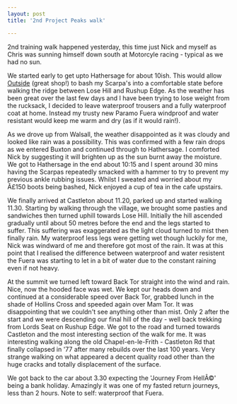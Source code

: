 ```yaml
---
layout: post
title: '2nd Project Peaks walk'

---
```


2nd training walk happened yesterday, this time just Nick and myself as Chris was sunning himself down south at Motorcyle racing - typical as we had no sun.

We started early to get upto Hathersage for about 10ish. This would allow <a href="http://www.outside.co.uk/">Outside</a> (great shop!) to bash my Scarpa's into a comfortable state before walking the ridge between Lose Hill and Rushup Edge. As the weather has been great over the last few days and I have been trying to lose weight from the rucksack, I decided to leave waterproof trousers and a fully waterproof coat at home. Instead my trusty new Paramo Fuera windproof and water resistant would keep me warm and dry (as if it would rain!).

As we drove up from Walsall, the weather disappointed as it was cloudy and looked like rain was a possibility. This was confirmed with a few rain drops as we entered Buxton and continued through to Hathersage. I comforted Nick by suggesting it will brighten up as the sun burnt away the moisture. We got to Hathersage in the end about 10:15 and I spent around 30 mins having the Scarpas repeatedly smacked with a hammer to try to prevent my previous ankle rubbing issues. Whilst I sweated and worried about my Â£150 boots being bashed, Nick enjoyed a cup of tea in the cafe upstairs.

We finally arrived at Castleton about 11.20, parked up and started walking 11.30. Starting by walking through the village, we brought some pasties and sandwiches then turned uphill towards Lose Hill. Initially the hill ascended gradually until about 50 metres before the end and the legs started to suffer. This suffering was exaggerated as the light cloud turned to mist then finally rain. My waterproof less legs were getting wet though luckily for me, Nick was windward of me and therefore got most of the rain. It was at this point that I realised the difference between waterproof and water resistent the Fuera was starting to let in a bit of water due to the constant raining even if not heavy.

At the summit we turned left toward Back Tor straight into the wind and rain. Nice, now the hooded face was wet. We kept our heads  down and continued at a considerable speed over Back Tor, grabbed lunch in the shade of Hollins Cross and speeded again over Mam Tor. It was disappointing that we couldn't see anything other than mist. Only 2 after the start and we were descending our final hill of the day - well back trekking from Lords Seat on Rushup Edge. We got to the road and turned towards Castleton and the most interesting section of the walk for me. It was interesting walking along the old Chapel-en-le-Frith - Castleton Rd that finally collapsed in '77 after many rebuilds over the last 100 years. Very strange walking on what appeared a decent quality road other than the huge cracks and totally displacement of the surface.

We got back to the car about 3.30 expecting the 'Journey From HellÂ©' being a bank holiday. Amazingly it was one of my fasted return journeys, less than 2 hours. Note to self: waterproof that Fuera.
